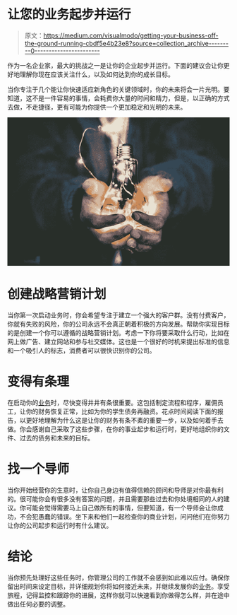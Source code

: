 # 让您的业务起步并运行

> 原文：<https://medium.com/visualmodo/getting-your-business-off-the-ground-running-cbdf5e4b23e8?source=collection_archive---------0----------------------->

作为一名企业家，最大的挑战之一是让你的企业起步并运行。下面的建议会让你更好地理解你现在应该关注什么，以及如何达到你的成长目标。

当你专注于几个能让你快速适应新角色的关键领域时，你的未来将会一片光明。要知道，这不是一件容易的事情，会耗费你大量的时间和精力，但是，以正确的方式去做，不走捷径，更有可能为你提供一个更加稳定和光明的未来。

![](img/650824ec27673e7605bd47472931c100.png)

# 创建战略营销计划

当你第一次启动业务时，你会希望专注于建立一个强大的客户群。没有付费客户，你就有失败的风险，你的公司永远不会真正朝着积极的方向发展。帮助你实现目标的是创建一个你可以遵循的战略营销计划。考虑一下你将要采取什么行动，比如在网上做广告、建立网站和参与社交媒体。这也是一个很好的时机来提出标准的信息和一个吸引人的标志，消费者可以很快识别你的公司。

# 变得有条理

在启动你的[业务](https://visualmodo.com/wordpress-themes/)时，尽快变得井井有条很重要。这包括制定流程和程序，雇佣员工，让你的财务恢复正常，比如为你的学生债务再融资。花点时间阅读下面的报告，以更好地理解为什么这是让你的财务有条不紊的重要一步，以及如何着手去做。你会感谢自己采取了这些步骤，在你的事业起步和运行时，更好地组织你的文件、过去的债务和未来的目标。

# 找一个导师

当你开始经营你的生意时，让你自己身边有值得信赖的顾问和导师是对你最有利的。很可能你会有很多没有答案的问题，并且需要那些过去和你处境相同的人的建议。你可能会觉得需要马上自己做所有的事情，但要知道，有一个导师会让你成功，不会犯愚蠢的错误。坐下来和他们一起检查你的商业计划，问问他们在你努力让你的公司起步和运行时有什么建议。

# 结论

当你预先处理好这些任务时，你管理公司的工作就不会感到如此难以应付。确保你留出时间来设定目标，并详细规划你将如何接近未来，并继续发展你的[业务](https://awards.visualmodo.com/)。享受旅程，记得监控和跟踪你的进展，这样你就可以快速看到你做得怎么样，并在途中做出任何必要的调整。